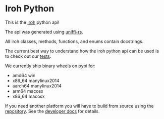 # Iroh Python

This is the [Iroh](https://github.com/n0-computer/iroh) python api!

The api was generated using [uniffi-rs](https://github.com/mozilla/uniffi-rs).

All iroh classes, methods, functions, and enums contain docstrings.

The current best way to understand how the iroh python api can be used is to check out our [tests](https://github.com/n0-computer/iroh-ffi/tree/main/python).

We currently ship binary wheels on pypi for:
- amd64 win
- x86_64 manylinux2014
- aarch64 manylinux2014
- arm64 macosx
- x86_64 macosx

If you need another platform you will have to build from source using the [repository](https://github.com/n0-computer/iroh-ffi/). See the [developer docs](https://github.com/n0-computer/iroh-ffi/blob/main/DEVELOPERS.md#python) for details.
